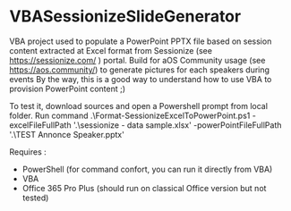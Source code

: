 # VBASessionizeSlideGenerator
VBA project used to populate a PowerPoint PPTX file based on session content extracted at Excel format from Sessionize (see https://sessionize.com/ ) portal. 
Build for aOS Community usage (see https://aos.community/) to generate pictures for each speakers during events
By the way, this is a good way to understand how to use VBA to provision PowerPoint content ;)

To test it, download sources and open a Powershell prompt from local folder.
Run command  .\Format-SessionizeExcelToPowerPoint.ps1 -excelFileFullPath '.\sessionize - data sample.xlsx' -powerPointFileFullPath '.\TEST Annonce Speaker.pptx'

Requires : 
- PowerShell (for command confort, you can run it directly from VBA)
- VBA
- Office 365 Pro Plus (should run on classical Office version but not tested)
